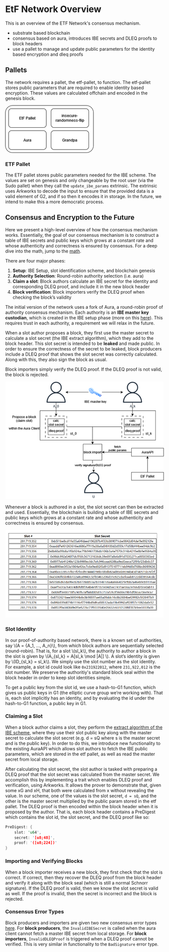 # EtF Network Overview

This is an overview of the ETF Network's consensus mechanism.

- substrate based blockchain
- consensus based on aura, introduces IBE secrets and DLEQ proofs to block headers
- use a pallet to manage and update public parameters for the identity based encryption and dleq proofs

## Pallets

The network requires a pallet, the etf-pallet, to function. The etf-pallet stores public parameters that are required to enable identity based encryption. These values are calculated offchain and encoded in the genesis block.

![pallets overview](./assets/pallets_overview_architecture.png)

### ETF Pallet

The ETF pallet stores public parameters needed for the IBE scheme. The values are set on genesis and only changeable by the root user (via the Sudo pallet) when they call the `update_ibe_params` extrinsic. The extrinsic uses Arkworks to decode the input to ensure that the provided data is a valid element of G2, and if so then it encodes it in storage. In the future, we intend to make this a more democratic process.

## Consensus and Encryption to the Future

Here we present a high-level overview of how the consensus mechanism works. Essentially, the goal of our consensus mechanism is to construct a table of IBE secrets and public keys which grows at a constant rate and whose authenticity and correctness is ensured by consensus. For a deep dive into the math, jump to the [math](./etf.md).

There are four major phases:

1. **Setup**: IBE Setup, slot identification scheme, and blockchain genesis 
2. **Authority Selection**: Round-robin authority selection (i.e. aura)
3. **Claim a slot**: Block authors calculate an IBE secret for the identity and corresponding DLEQ proof, and include it in the new block header
4. **Block verification**: Block importers verify the DLEQ proof when checking the block’s validity


The initial version of the network uses a fork of Aura, a round-robin proof of authority consensus mechanism. Each authority is an **IBE master key custodian**, which is created in the IBE setup phase (more on this [here](./etf_sdk.md#encryption-and-decryption)). This requires trust in each authority, a requirement we will relax in the future. 

When a slot author proposes a block, they first use the master secret to calculate a slot secret (the IBE extract algorithm), which they add to the block header. This slot secret is intended to be **leaked** and made public. In order to ensure the correctness of the secret to be leaked, block producers include a DLEQ proof that shows the slot secret was correctly calculated. Along with this, they also sign the block as usual. 

Block importers simply verify the DLEQ proof. If the DLEQ proof is not valid, the block is rejected. 

![high-level](./assets/high_level_flow_of_data.drawio.png)

Whenever a block is authored in a slot, the slot secret can then be extracted and used. Essentially, the blockchain is building a table of IBE secrets and public keys which grows at a constant rate and whose authenticity and correctness is ensured by consensus.

![etf-monitor](./assets/etf_monitor.png)

### Slot Identity

In our proof-of-authority based network, there is a known set of authorities, say \\(A = {A_1, …, A_n}\\), from which block authors are  sequentially selected (round-robin). That is, for a slot \\(sl_k\\), the authority to author a block in the slot is given by \\(A_{sl_k} = A[sl_k \mod |A|] \\). A slot’s identity is given by \\(ID_{sl_k} = sl_k\\). We simply use the slot number as the slot identity. For example, a slot id could look like `0x231922012`, where `231,922,012` is the slot number. We preserve the authoritiy's standard block seal within the block header in order to keep slot identities simple.

To get a public key from the slot id, we use a hash-to-G1 function, which gives us public keys in G1 (the elliptic curve group we’re working with). That is, each slot implicitly has an identity, and by evaluating the id under the hash-to-G1 function, a public key in G1. 

### Claiming a Slot

When a block author claims a slot, they perform the [extract algorithm of the IBE scheme](./etf.md#identity-based-encryption), where they use their slot public key along with the master secret to calculate the slot secret (e.g. d = sQ where s is the master secret and  is the public key). In order to do this, we introduce new functionality to the existing AuraAPI which allows slot authors to fetch the IBE public parameters, which are stored in the etf pallet, as well as read the master secret from local storage. 

After calculating the slot secret, the slot author is tasked with preparing a DLEQ proof that the slot secret was calculated from the master secret. We accomplish this by implementing a trait which enables DLEQ proof and verification, using Arkworks. It allows the prover to demonstrate that, given some xG and xH, that both were calculated from x without revealing the value.  In our scheme, one of the values is the slot secret, `d = sQ`, and the other is the master secret multiplied by the public param stored in the etf pallet. The DLEQ proof is then encoded within the block header when it is proposed by the author. That is, each block header contains a PreDigest which contains the slot id, the slot secret, and the DLEQ proof like so:

``` rust
PreDigest: {
    slot: 'u64',
    secret: '[u8;48]',
    proof: '([u8;224])'
}
```

### Importing and Verifying Blocks

When a block importer receives a new block, they first check that the slot is correct. If correct, then they recover the DLEQ proof from the block header and verify it along with the block seal (which is still a normal Schnorr signature). If the DLEQ proof is valid, then we know the slot secret is valid as well. If the proof is invalid, then the secret is incorrect and the block is rejected.

### Consensus Error Types

Block producers and importers are given two new consensus error types [here](https://github.com/ideal-lab5/substrate/blob/502032949307b1c19cba606dbef1d2f108f71a56/primitives/consensus/common/src/error.rs#L53). For **block producers**, the `InvalidIBESecret` is called when the aura client cannot fetch a master IBE secret from local storage. For **block importers**, `InvalidDLEQProof` is triggered when a DLEQ proof cannot be verified. This is very similar in functionality to the `BadSignature` error type.
